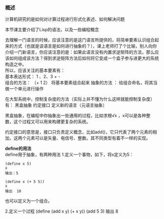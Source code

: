 ### 概述

计算机研究的是如何对计算过程进行形式化表述、如何解决问题

本节课主要介绍了Lisp的语法，以及一些编程概念 

去理解一门语言的时候，应该注意的是这门语言所提供的，将简单要素认识组合起来的方式（也就是该语言是如何进行抽象的？），课上老师打了个比喻，别人向你介绍一门新语言，你应该注意的是：如果此语言没有内置求逆矩阵的方法，那么应该如何组成该方法？得到求逆矩阵方法后如何将它变成一个盒子参与进更大的系统构造之中。   
所以，应该关注的基本要素有：   
	基本表达形式：  1 、2、3  + -  
	组合的方法： （+ 1  2） 将基本要素组合起来
	抽象的方法 ：  给组合命名，将其当做一个单元进行操作


在大型系统中，控制复杂度的方法（实际上并不懂为什么这样就能控制复杂度）有：
	黑盒抽象
	约定接口
	定义新的语言（元语言抽象）

黑盒抽象，在编程中你抽象出一些通用的过程，比如求根√x  ，x可以是各种整数，这个过程又可以用来构建更复杂的系统。
	
约定接口的意思是，接口只负责定义概念，比如add()，它只代表了两个元素的相加，这两个元素可以是矢量、电信号、整数。其不同类型有着不一样的实现。


**define的用法**  
define用于抽象，有两种用法
1.定义一个事物，如下，将x定义为5：  
```
(define x 5)  
x  
输出：5
```

```
(define x (+ 5 5))
x
输出  10
```
也可以定义为一个组合。

2.定义一个过程
(define (add x y) (+ x y))
(add  5  3)
输出   8
